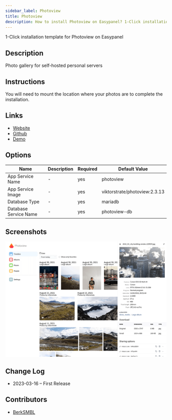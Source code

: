 ```yaml
---
sidebar_label: Photoview
title: Photoview
description: How to install Photoview on Easypanel? 1-Click installation template for Photoview on Easypanel
---
```


<!-- generated -->

1-Click installation template for Photoview on Easypanel

## Description

Photo gallery for self-hosted personal servers

## Instructions

You will need to mount the location where your photos are to complete the installation.

## Links

- [Website](https://photoview.github.io/)
- [Github](https://github.com/photoview/photoview)
- [Demo](https://photos.qpqp.dk/)

## Options

Name | Description | Required | Default Value
-|-|-|-
App Service Name | - | yes | photoview
App Service Image | - | yes | viktorstrate/photoview:2.3.13
Database Type | - | yes | mariadb
Database Service Name | - | yes | photoview-db

## Screenshots

![Photoview Screenshot](./assets/screenshot.png)

## Change Log

- 2023-03-16 – First Release

## Contributors

- [BerkSMBL](https://berksmbl.com)
